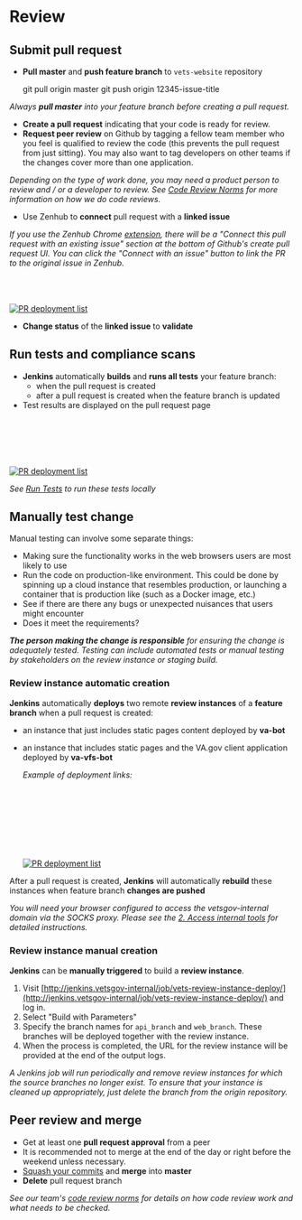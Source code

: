 # Review

## Submit pull request

*   **Pull master** and **push feature branch** to `vets-website` repository

    git pull origin master
    git push origin 12345-issue-title

_Always **pull master** into your feature branch before creating a pull request._

*   **Create a pull request** indicating that your code is ready for review.
*   **Request peer review** on Github by tagging a fellow team member who you feel is qualified to review the code (this prevents the pull request from just sitting). You may also want to tag developers on other teams if the changes cover more than one application.

_Depending on the type of work done, you may need a product person to review and / or a developer to review. See [Code Review Norms](https://github.com/department-of-veterans-affairs/vets.gov-team/blob/master/Work%20Practices/Engineering/Code%20Review%20Norms.md) for more information on how we do code reviews._

*   Use Zenhub to **connect** pull request with a **linked issue**

_If you use the Zenhub Chrome [extension](https://chrome.google.com/webstore/detail/zenhub-for-github/ogcgkffhplmphkaahpmffcafajaocjbd), there will be a "Connect this pull request with an existing issue" section at the bottom of Github's create pull request UI. You can click the "Connect with an issue" button to link the PR to the original issue in Zenhub._

<span class="gatsby-resp-image-wrapper" style="position:relative;display:block;margin-left:auto;margin-right:auto;max-width:765px">[<span class="gatsby-resp-image-background-image" style="padding-bottom:9.934640522875817%;position:relative;bottom:0px;left:0px;background-size:cover;display:block"></span>![PR deployment list](/veteran-facing-services-tools/static/d16a8f63d7f7ad20701141bbe9190083/8cae0/connect-issue.png "PR deployment list")](/veteran-facing-services-tools/static/d16a8f63d7f7ad20701141bbe9190083/8cae0/connect-issue.png)</span>

*   **Change status** of the **linked issue** to **validate**

## Run tests and compliance scans

*   **Jenkins** automatically **builds** and **runs all tests** your feature branch:
    *   when the pull request is created
    *   after a pull request is created when the feature branch is updated
*   Test results are displayed on the pull request page

<span class="gatsby-resp-image-wrapper" style="position:relative;display:block;margin-left:auto;margin-right:auto;max-width:699px">[<span class="gatsby-resp-image-background-image" style="padding-bottom:17.024320457796854%;position:relative;bottom:0px;left:0px;background-size:cover;display:block"></span>![PR deployment list](/veteran-facing-services-tools/static/4faf58036ea7db547dd9a3340a594242/8d69c/test-results.png "PR deployment list")](/veteran-facing-services-tools/static/4faf58036ea7db547dd9a3340a594242/8d69c/test-results.png)</span>

_See [Run Tests](/veteran-facing-services-tools/getting-started/common-tasks/test) to run these tests locally_

## Manually test change

Manual testing can involve some separate things:

*   Making sure the functionality works in the web browsers users are most likely to use
*   Run the code on production-like environment. This could be done by spinning up a cloud instance that resembles production, or launching a container that is production like (such as a Docker image, etc.)
*   See if there are there any bugs or unexpected nuisances that users might encounter
*   Does it meet the requirements?

_**The person making the change is responsible** for ensuring the change is adequately tested. Testing can include automated tests or manual testing by stakeholders on the review instance or staging build._

### Review instance automatic creation

**Jenkins** automatically **deploys** two remote **review instances** of a **feature branch** when a pull request is created:

*   an instance that just includes static pages content deployed by **va-bot**

*   an instance that includes static pages and the VA.gov client application deployed by **va-vfs-bot**

    _Example of deployment links:_

    <span class="gatsby-resp-image-wrapper" style="position:relative;display:block;margin-left:auto;margin-right:auto;max-width:709px">[<span class="gatsby-resp-image-background-image" style="padding-bottom:26.375176304654442%;position:relative;bottom:0px;left:0px;background-size:cover;display:block"></span>![PR deployment list](/veteran-facing-services-tools/static/82df6872c5a0578f1ad667636438ad90/08b0d/PR-deployment-list.png "PR deployment list")](/veteran-facing-services-tools/static/82df6872c5a0578f1ad667636438ad90/08b0d/PR-deployment-list.png)</span>

After a pull request is created, **Jenkins** will automatically **rebuild** these instances when feature branch **changes are pushed**

_You will need your browser configured to access the vetsgov-internal domain via the SOCKS proxy. Please see the [2\. Access internal tools](/veteran-facing-services-tools/getting-started/internal-tools) for detailed instructions._

### Review instance manual creation

**Jenkins** can be **manually triggered** to build a **review instance**.

1.  Visit [http://jenkins.vetsgov-internal/job/vets-review-instance-deploy/](http://jenkins.vetsgov-internal/job/vets-review-instance-deploy/) and log in.
2.  Select "Build with Parameters"
3.  Specify the branch names for `api_branch` and `web_branch`. These branches will be deployed together with the review instance.
4.  When the process is completed, the URL for the review instance will be provided at the end of the output logs.

_A Jenkins job will run periodically and remove review instances for which the source branches no longer exist. To ensure that your instance is cleaned up appropriately, just delete the branch from the origin repository._

## Peer review and merge

*   Get at least one **pull request approval** from a peer
*   It is recommended not to merge at the end of the day or right before the weekend unless necessary.
*   [Squash your commits](https://github.blog/2016-04-01-squash-your-commits/) and **merge** into **master**
*   **Delete** pull request branch

_See our team's [code review norms](https://github.com/department-of-veterans-affairs/vets.gov-team/blob/master/Work%20Practices/Engineering/Code%20Review%20Norms.md) for details on how code review work and what needs to be checked._

